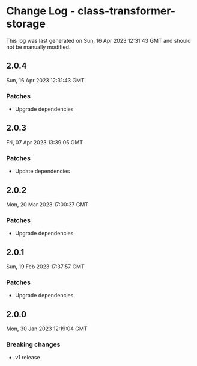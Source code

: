 # Change Log - class-transformer-storage

This log was last generated on Sun, 16 Apr 2023 12:31:43 GMT and should not be manually modified.

## 2.0.4

Sun, 16 Apr 2023 12:31:43 GMT

### Patches

- Upgrade dependencies

## 2.0.3

Fri, 07 Apr 2023 13:39:05 GMT

### Patches

- Update dependencies

## 2.0.2

Mon, 20 Mar 2023 17:00:37 GMT

### Patches

- Upgrade dependencies

## 2.0.1

Sun, 19 Feb 2023 17:37:57 GMT

### Patches

- Upgrade dependencies

## 2.0.0

Mon, 30 Jan 2023 12:19:04 GMT

### Breaking changes

- v1 release

